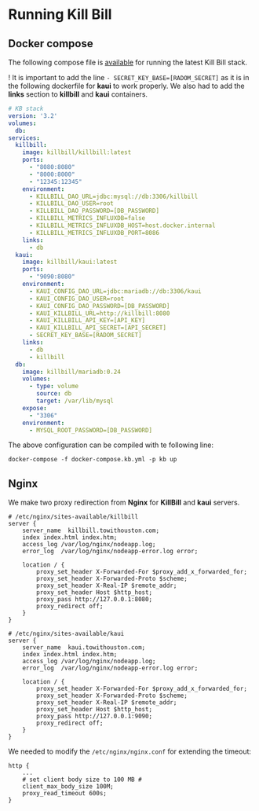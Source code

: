 # Running Kill Bill

## Docker compose

The following compose file is [available](https://github.com/killbill/killbill-cloud/blob/master/docker/compose/docker-compose.kb.yml) for running the latest Kill Bill stack.

! It is important to add the line `- SECRET_KEY_BASE=[RADOM_SECRET]` as it is in the following dockerfile for **kaui** to work properly. We also had to add the **links** section to **killbill** and **kaui** containers.

```yml
# KB stack
version: '3.2'
volumes:
  db:
services:
  killbill:
    image: killbill/killbill:latest
    ports:
      - "8080:8080"
      - "8000:8000"
      - "12345:12345"
    environment:
      - KILLBILL_DAO_URL=jdbc:mysql://db:3306/killbill
      - KILLBILL_DAO_USER=root
      - KILLBILL_DAO_PASSWORD=[DB_PASSWORD]
      - KILLBILL_METRICS_INFLUXDB=false
      - KILLBILL_METRICS_INFLUXDB_HOST=host.docker.internal
      - KILLBILL_METRICS_INFLUXDB_PORT=8086
    links:
      - db 
  kaui:
    image: killbill/kaui:latest
    ports:
      - "9090:8080"
    environment:
      - KAUI_CONFIG_DAO_URL=jdbc:mariadb://db:3306/kaui
      - KAUI_CONFIG_DAO_USER=root
      - KAUI_CONFIG_DAO_PASSWORD=[DB_PASSWORD]
      - KAUI_KILLBILL_URL=http://killbill:8080
      - KAUI_KILLBILL_API_KEY=[API_KEY]
      - KAUI_KILLBILL_API_SECRET=[API_SECRET]
      - SECRET_KEY_BASE=[RADOM_SECRET]
    links:
      - db 
      - killbill 
  db:
    image: killbill/mariadb:0.24
    volumes:
      - type: volume
        source: db
        target: /var/lib/mysql
    expose:
      - "3306"
    environment:
      - MYSQL_ROOT_PASSWORD=[DB_PASSWORD]
```

The above configuration can be compiled with te following line:

`docker-compose -f docker-compose.kb.yml -p kb up`

## Nginx

We make two proxy redirection from **Nginx** for **KillBill** and **kaui** servers.

```
# /etc/nginx/sites-available/killbill
server {
    server_name  killbill.towithouston.com;
    index index.html index.htm;
    access_log /var/log/nginx/nodeapp.log;
    error_log  /var/log/nginx/nodeapp-error.log error;

    location / {
        proxy_set_header X-Forwarded-For $proxy_add_x_forwarded_for;
        proxy_set_header X-Forwarded-Proto $scheme;
        proxy_set_header X-Real-IP $remote_addr;
        proxy_set_header Host $http_host;
        proxy_pass http://127.0.0.1:8080;
        proxy_redirect off;
    }
}
```
```
# /etc/nginx/sites-available/kaui
server {
    server_name  kaui.towithouston.com;
    index index.html index.htm;
    access_log /var/log/nginx/nodeapp.log;
    error_log  /var/log/nginx/nodeapp-error.log error;

    location / {
        proxy_set_header X-Forwarded-For $proxy_add_x_forwarded_for;
        proxy_set_header X-Forwarded-Proto $scheme;
        proxy_set_header X-Real-IP $remote_addr;
        proxy_set_header Host $http_host;
        proxy_pass http://127.0.0.1:9090;
        proxy_redirect off;
    }
}
```
We needed to modify the `/etc/nginx/nginx.conf` for extending the timeout:

```	
http {
    ...
    # set client body size to 100 MB #
    client_max_body_size 100M;
    proxy_read_timeout 600s;
}
```
